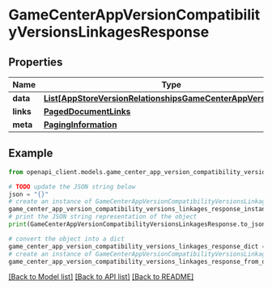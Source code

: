 # GameCenterAppVersionCompatibilityVersionsLinkagesResponse


## Properties

Name | Type | Description | Notes
------------ | ------------- | ------------- | -------------
**data** | [**List[AppStoreVersionRelationshipsGameCenterAppVersionData]**](AppStoreVersionRelationshipsGameCenterAppVersionData.md) |  | 
**links** | [**PagedDocumentLinks**](PagedDocumentLinks.md) |  | 
**meta** | [**PagingInformation**](PagingInformation.md) |  | [optional] 

## Example

```python
from openapi_client.models.game_center_app_version_compatibility_versions_linkages_response import GameCenterAppVersionCompatibilityVersionsLinkagesResponse

# TODO update the JSON string below
json = "{}"
# create an instance of GameCenterAppVersionCompatibilityVersionsLinkagesResponse from a JSON string
game_center_app_version_compatibility_versions_linkages_response_instance = GameCenterAppVersionCompatibilityVersionsLinkagesResponse.from_json(json)
# print the JSON string representation of the object
print(GameCenterAppVersionCompatibilityVersionsLinkagesResponse.to_json())

# convert the object into a dict
game_center_app_version_compatibility_versions_linkages_response_dict = game_center_app_version_compatibility_versions_linkages_response_instance.to_dict()
# create an instance of GameCenterAppVersionCompatibilityVersionsLinkagesResponse from a dict
game_center_app_version_compatibility_versions_linkages_response_from_dict = GameCenterAppVersionCompatibilityVersionsLinkagesResponse.from_dict(game_center_app_version_compatibility_versions_linkages_response_dict)
```
[[Back to Model list]](../README.md#documentation-for-models) [[Back to API list]](../README.md#documentation-for-api-endpoints) [[Back to README]](../README.md)


